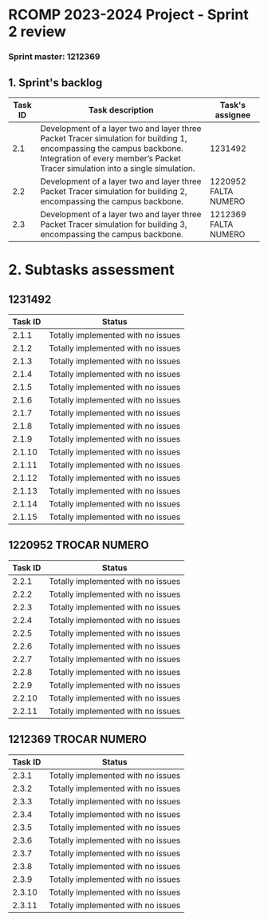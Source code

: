 RCOMP 2023-2024 Project - Sprint 2 review
=========================================

### Sprint master: 1212369

## 1. Sprint's backlog

| Task ID | Task description                                                                                                                                                                                       | Task's assignee |
|---------|--------------------------------------------------------------------------------------------------------------------------------------------------------------------------------------------------------|-----------------|
| 2.1     | Development of a layer two and layer three Packet Tracer simulation for building 1, encompassing the campus backbone. Integration of every member’s Packet Tracer simulation into a single simulation. | 1231492         |
| 2.2     | Development of a layer two and layer three Packet Tracer simulation for building 2, encompassing the campus backbone.                                                                                  | 1220952   FALTA NUMERO      |
| 2.3     | Development of a layer two and layer three Packet Tracer simulation for building 3, encompassing the campus backbone.                                                                                  | 1212369   FALTA NUMERO      |

# 2. Subtasks assessment #

## 1231492

| Task ID | Status                             |
|---------|------------------------------------|
| 2.1.1   | Totally implemented with no issues |
| 2.1.2   | Totally implemented with no issues |
| 2.1.3   | Totally implemented with no issues |
| 2.1.4   | Totally implemented with no issues |
| 2.1.5   | Totally implemented with no issues |
| 2.1.6   | Totally implemented with no issues |
| 2.1.7   | Totally implemented with no issues |
| 2.1.8   | Totally implemented with no issues |
| 2.1.9   | Totally implemented with no issues |
| 2.1.10  | Totally implemented with no issues |
| 2.1.11  | Totally implemented with no issues |
| 2.1.12  | Totally implemented with no issues |
| 2.1.13  | Totally implemented with no issues |
| 2.1.14  | Totally implemented with no issues |
| 2.1.15  | Totally implemented with no issues |

## 1220952 TROCAR NUMERO

| Task ID | Status                             |
|---------|------------------------------------|
| 2.2.1   | Totally implemented with no issues |
| 2.2.2   | Totally implemented with no issues |
| 2.2.3   | Totally implemented with no issues |
| 2.2.4   | Totally implemented with no issues |
| 2.2.5   | Totally implemented with no issues |
| 2.2.6   | Totally implemented with no issues |
| 2.2.7   | Totally implemented with no issues |
| 2.2.8   | Totally implemented with no issues |
| 2.2.9   | Totally implemented with no issues |
| 2.2.10  | Totally implemented with no issues |
| 2.2.11  | Totally implemented with no issues |

## 1212369 TROCAR NUMERO

| Task ID | Status                             |
|---------|------------------------------------|
| 2.3.1   | Totally implemented with no issues |
| 2.3.2   | Totally implemented with no issues |
| 2.3.3   | Totally implemented with no issues |
| 2.3.4   | Totally implemented with no issues |
| 2.3.5   | Totally implemented with no issues |
| 2.3.6   | Totally implemented with no issues |
| 2.3.7   | Totally implemented with no issues |
| 2.3.8   | Totally implemented with no issues |
| 2.3.9   | Totally implemented with no issues |
| 2.3.10  | Totally implemented with no issues |
| 2.3.11  | Totally implemented with no issues |

